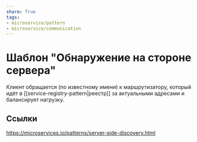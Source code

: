 ```yaml
---
share: True
tags: 
- microservice/pattern
- microservice/communication
---
```

# Шаблон "Обнаружение на стороне сервера"
Клиент обращается (по известному имени) к маршрутизатору, который идёт в [[service-registry-pattern|реестр]] за актуальными адресами и балансирует нагрузку.
## Ссылки
https://microservices.io/patterns/server-side-discovery.html